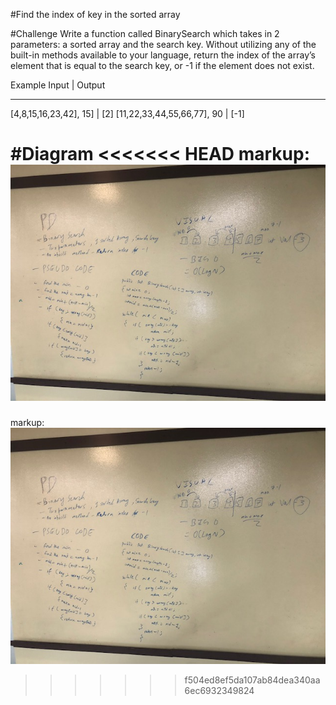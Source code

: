 #Find the index of key in the sorted array

#Challenge
Write a function called BinarySearch which takes in 2 parameters: a sorted array and the search key. Without utilizing any of the built-in methods available to your language, return the index of the array’s element that is equal to the search key, or -1 if the element does not exist.


Example
Input	                     |   Output
----------------------------  ---------------------
[4,8,15,16,23,42], 15]       |  [2]
[11,22,33,44,55,66,77], 90   | [-1]


#Diagram
<<<<<<< HEAD
markup: ![whiteboard](/Assets/BinarySearch.jpg)
=======
markup: ![whiteboard](/Assets/BinarySearch.jpg)
>>>>>>> f504ed8ef5da107ab84dea340aa6ec6932349824

